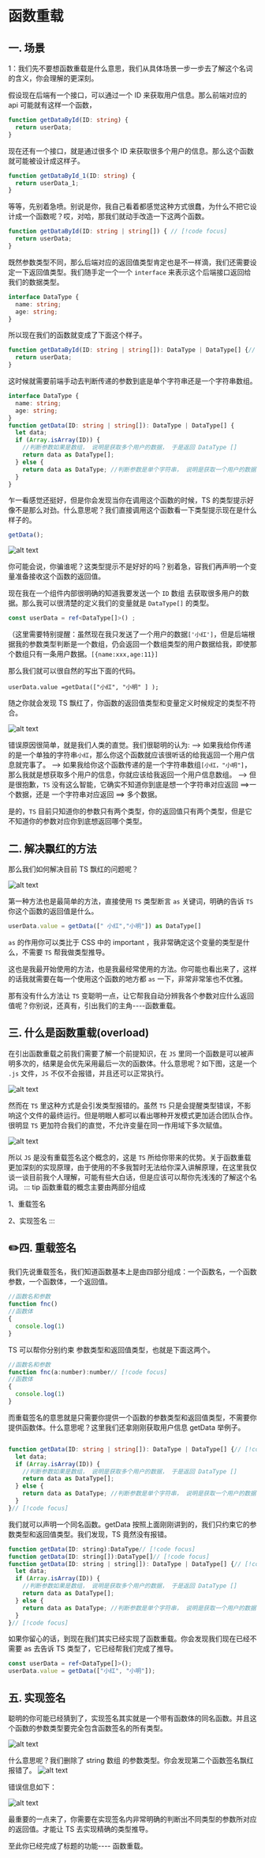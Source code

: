# 函数重载

## 一. 场景

1：我们先不要想函数重载是什么意思，我们从具体场景一步一步去了解这个名词的含义，你会理解的更深刻。

假设现在后端有一个接口，可以通过一个 ID 来获取用户信息。那么前端对应的 api 可能就有这样一个函数，

```ts
function getDataById(ID: string) {
  return userData;
}
```

现在还有一个接口，就是通过很多个 ID 来获取很多个用户的信息。那么这个函数就可能被设计成这样子。

```ts
function getDataById_1(ID: string) {
  return userData_1;
}
```

等等，先别着急喷。别说是你，我自己看着都感觉这种方式很蠢，为什么不把它设计成一个函数呢？哎，对哈，那我们就动手改造一下这两个函数。

```ts
function getDataById(ID: string | string[]) { // [!code focus]
  return userData;
}
```

既然参数类型不同，那么后端对应的返回值类型肯定也是不一样滴，我们还需要设定一下返回值类型。我们随手定一个一个 `interface` 来表示这个后端接口返回给我们的数据类型。

```ts
interface DataType {
  name: string;
  age: string;
}
```

所以现在我们的函数就变成了下面这个样子。

```ts
function getDataById(ID: string | string[]): DataType | DataType[] {// [!code focus]
  return userData;
}
```

这时候就需要前端手动去判断传递的参数到底是单个字符串还是一个字符串数组。

```ts
interface DataType {
  name: string;
  age: string;
}
function getData(ID: string | string[]): DataType | DataType[] {
  let data;
  if (Array.isArray(ID)) {
    //判断参数如果是数组， 说明是获取多个用户的数据， 于是返回 DataType []
    return data as DataType[];
  } else {
    return data as DataType; //判断参数是单个字符串， 说明是获取一个用户的数据， 于是返回 DataType
  }
}
```

乍一看感觉还挺好，但是你会发现当你在调用这个函数的时候，TS 的类型提示好像不是那么对劲。什么意思呢？我们直接调用这个函数看一下类型提示现在是什么样子的。

```ts
getData();
```

![alt text](/img/overload/Snipaste_2024-10-10_22-57-55.png)

你可能会说，你骗谁呢？这类型提示不是好好的吗？别着急，容我们再声明一个变量准备接收这个函数的返回值。

现在我在一个组件内部很明确的知道我要发送一个 `ID` 数组 去获取很多用户的数据。那么我可以很清楚的定义我们的变量就是 `DataType[]` 的类型。

```ts
const userData = ref<DataType[]>() ;
```

（这里需要特别提醒：虽然现在我只发送了一个用户的数据`['小红']`，但是后端根据我的参数类型判断是一个数组，仍会返回一个数组类型的用户数据给我，即使那个数组只有一条用户数据。`[{name:xxx,age:11}]`

那么我们就可以很自然的写出下面的代码。

`userData.value =getData(["小红", "小明" ] );`

随之你就会发现 TS 飘红了，你函数的返回值类型和变量定义时候规定的类型不符合。

![alt text](/img/overload/Snipaste_2024-10-10_22-57-56.png)

错误原因很简单，就是我们人类的直觉。我们很聪明的认为:
--> 如果我给你传递的是一个单独的字符串`小红`，那么你这个函数就应该很听话的给我返回一个用户信息就完事了。
--> 如果我给你这个函数传递的是一个字符串数组`[小红，"小明"]`，那么我就是想获取多个用户的信息，你就应该给我返回一个用户信息数组。
--> 但是很抱歉，`TS` 没有这么智能，它确实不知道你到底是想一个字符串对应返回 ==>一个数据，还是 一个字符串对应返回 ==> 多个数据。

是的，`TS` 目前只知道你的参数只有两个类型，你的返回值只有两个类型，但是它不知道你的参数对应你到底想返回哪个类型。

## 二. 解决飘红的方法

那么我们如何解决目前 TS 飘红的问题呢？

![alt text](/img/overload/Snipaste_2024-10-12_09-20-14.png)

第一种方法也是最简单的方法，直接使用 `TS` 类型断言 `as` 关键词，明确的告诉 `TS` 你这个函数的返回值是什么。

```js
userData.value = getData([" 小红","小明"]) as DataType[]
```

`as` 的作用你可以类比于 CSS 中的 important ，我非常确定这个变量的类型是什么，不需要 `TS` 帮我做类型推导。

这也是我最开始使用的方法，也是我最经常使用的方法。你可能也看出来了，这样的话我就需要在每一个使用这个函数的地方都 `as` 一下，非常非常笨也不优雅。

那有没有什么方法让 `TS` 变聪明一点，让它帮我自动分辨我各个参数对应什么返回值呢？你别说，还真有，引出我们的主角----函数重载。

## 三. 什么是函数重载(overload)

在引出函数重载之前我们需要了解一个前提知识，在 `JS` 里同一个函数是可以被声明多次的，结果是会优先采用最后一次的函数体。什么意思呢？如下图，这是一个 `.js` 文件，`JS` 不仅不会报错，并且还可以正常执行。

![alt text](/img/overload/Snipaste_2024-10-12_09-25-24.png)

然而在 `TS` 里这种方式是会引发类型报错的。虽然 `TS` 只是会提醒类型错误，不影响这个文件的最终运行。但是明眼人都可以看出哪种开发模式更加适合团队合作。很明显 `TS` 更加符合我们的直觉，不允许变量在同一作用域下多次赋值。

![alt text](/img/overload/Snipaste_2024-10-12_09-26-00.png)

所以 `JS` 是没有重载签名这个概念的，这是 `TS` 所给你带来的优势。关于函数重载更加深刻的实现原理，由于使用的不多我暂时无法给你深入讲解原理，在这里我仅谈一谈目前我个人理解，可能有些大白话，但是应该可以帮你先浅浅的了解这个名词。
::: tip 函数重载的概念主要由两部分组成

1、重载签名

2、实现签名
:::

## ✏️四. 重载签名

我们先说重载签名，我们知道函数基本上是由四部分组成：一个函数名，一个函数参数，一个函数体，一个返回值。

```js
//函数名和参数
function fnc()
//函数体
{
  console.log(1)
}
```

TS 可以帮你分别约束 参数类型和返回值类型，也就是下面这两个。

```js
//函数名和参数
function fnc(a:number):number// [!code focus]
//函数体
{
  console.log(1)
}
```

而重载签名的意思就是只需要你提供一个函数的参数类型和返回值类型，不需要你提供函数体。什么意思呢？这里我们还拿刚刚获取用户信息 getData 举例子。

```ts

function getData(ID: string | string[]): DataType | DataType[] {// [!code focus]
  let data;
  if (Array.isArray(ID)) {
    //判断参数如果是数组， 说明是获取多个用户的数据， 于是返回 DataType []
    return data as DataType[];
  } else {
    return data as DataType; //判断参数是单个字符串， 说明是获取一个用户的数据， 于是返回 DataType
  }
}// [!code focus]
```

我们就可以声明一个同名函数。getData 按照上面刚刚讲到的，我们只约束它的参数类型和返回值类型。我们发现，TS 竟然没有报错。

```js
function getData(ID: string):DataType// [!code focus]
function getData(ID: string[]):DataType[]// [!code focus]
function getData(ID: string | string[]): DataType | DataType[] {// [!code focus]
  let data;
  if (Array.isArray(ID)) {
    //判断参数如果是数组， 说明是获取多个用户的数据， 于是返回 DataType []
    return data as DataType[];
  } else {
    return data as DataType; //判断参数是单个字符串， 说明是获取一个用户的数据， 于是返回 DataType
  }
}// [!code focus]
```

如果你留心的话，到现在我们其实已经实现了函数重载。你会发现我们现在已经不需要 as 去告诉 TS 类型了，它已经帮我们完成了推导。

```ts
const userData = ref<DataType[]>();
userData.value = getData(["小红", "小明"]);
```

## 五. 实现签名

聪明的你可能已经猜到了，实现签名其实就是一个带有函数体的同名函数。并且这个函数的参数类型要完全包含函数签名的所有类型。

![alt text](/img/overload/Snipaste_2024-10-12_09-26-00.png)

什么意思呢？我们删除了 string 数组 的参数类型。你会发现第二个函数签名飘红报错了。
![alt text](/img/overload/Snipaste_2024-10-12_09-43-46.png)

错误信息如下：

![alt text](/img/overload/Snipaste_2024-10-12_09-44-08.png)

最重要的一点来了，你需要在实现签名内非常明确的判断出不同类型的参数所对应的返回值。才能让 TS 去实现精确的类型推导。

至此你已经完成了标题的功能---- 函数重载。
